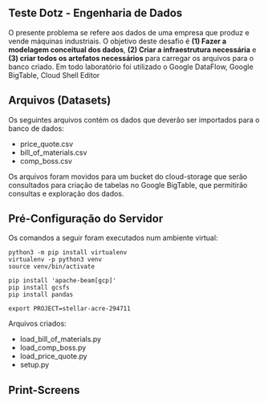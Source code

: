 ## Teste Dotz - Engenharia de Dados

O presente problema se refere aos dados de uma empresa que produz e vende máquinas industriais. O objetivo deste desafio é **(1) Fazer a modelagem conceitual dos dados**, **(2) Criar a infraestrutura necessária** e **(3) criar todos os artefatos necessários** para carregar os arquivos para o banco criado.
Em todo laboratório foi utilizado o Google DataFlow, Google BigTable, Cloud Shell Editor


## Arquivos (Datasets)

Os seguintes arquivos contém os dados que deverão ser importados para o banco de dados:
- price_quote.csv
- bill_of_materials.csv
- comp_boss.csv

Os arquivos foram movidos para um bucket do cloud-storage que serão consultados para criação de tabelas no Google BigTable, que permitirão consultas e exploração dos dados.

## Pré-Configuração do Servidor

Os comandos a seguir foram executados num ambiente virtual:


    python3 -m pip install virtualenv
    virtualenv -p python3 venv
    source venv/bin/activate
    
    pip install 'apache-beam[gcp]'
    pip install gcsfs
    pip install pandas
    
    export PROJECT=stellar-acre-294711
Arquivos criados:

 - load_bill_of_materials.py
 - load_comp_boss.py
 - load_price_quote.py
 - setup.py

## Print-Screens


